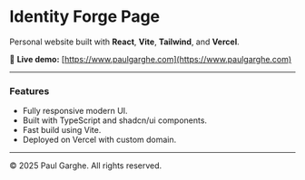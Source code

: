 # Identity Forge Page

Personal website built with **React**, **Vite**, **Tailwind**, and **Vercel**.

🔗 **Live demo:** [https://www.paulgarghe.com](https://www.paulgarghe.com)

---

### Features
- Fully responsive modern UI.
- Built with TypeScript and shadcn/ui components.
- Fast build using Vite.
- Deployed on Vercel with custom domain.

---

© 2025 Paul Garghe. All rights reserved.